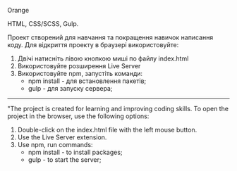 Orange

HTML, CSS/SCSS, Gulp.

Проект створений для навчання та покращення навичок написання коду. Для відкриття проекту в браузері використовуйте:

1) Двічі натисніть лівою кнопкою миші по файлу index.html
2) Використовуйте розширення Live Server
3) Використовуйте npm, запустіть команди:
   - npm install - для встановлення пакетів;
   - gulp - для запуску сервера;
  
---------------------------------------------------------------------------------------------------------------------------------
"The project is created for learning and improving coding skills. To open the project in the browser, use the following options:

1) Double-click on the index.html file with the left mouse button.
2) Use the Live Server extension.
3) Use npm, run commands:
   - npm install - to install packages;
   - gulp - to start the server;
